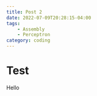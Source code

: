 ```yaml
---
title: Post 2
date: 2022-07-09T20:28:15-04:00
tags:
    - Assembly
    - Perceptron
category: coding
---
```


# Test

Hello